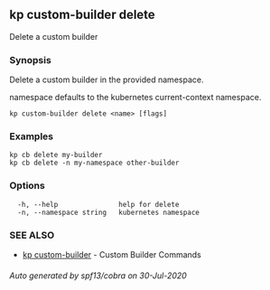 ## kp custom-builder delete

Delete a custom builder

### Synopsis

Delete a custom builder in the provided namespace.

namespace defaults to the kubernetes current-context namespace.

```
kp custom-builder delete <name> [flags]
```

### Examples

```
kp cb delete my-builder
kp cb delete -n my-namespace other-builder
```

### Options

```
  -h, --help               help for delete
  -n, --namespace string   kubernetes namespace
```

### SEE ALSO

* [kp custom-builder](kp_custom-builder.md)	 - Custom Builder Commands

###### Auto generated by spf13/cobra on 30-Jul-2020
